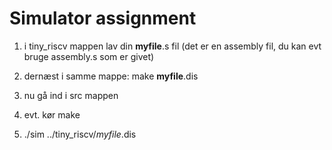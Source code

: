 # Simulator assignment
1. i tiny_riscv mappen lav din **myfile**.s fil (det er en assembly fil, du kan evt bruge assembly.s som er givet) 

2. dernæst i samme mappe: make **myfile**.dis

3. nu gå ind i src mappen

4. evt. kør make

5. ./sim ../tiny_riscv/*myfile*.dis